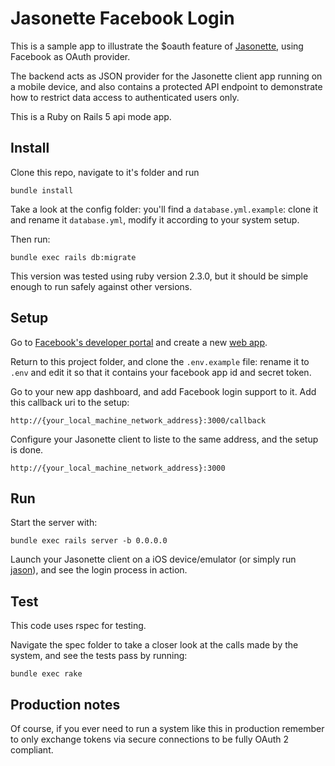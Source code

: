# Jasonette Facebook Login

This is a sample app to illustrate the $oauth feature of [Jasonette](http://jasonette.com/), using Facebook as OAuth provider.

The backend acts as JSON provider for the Jasonette client app running on a mobile device, and also contains a protected API endpoint to demonstrate how to restrict data access to authenticated users only.

This is a Ruby on Rails 5 api mode app.

## Install

Clone this repo, navigate to it's folder and run

```
bundle install
```

Take a look at the config folder: you'll find a `database.yml.example`: clone it and rename it `database.yml`, modify it according to your system setup.

Then run:

```
bundle exec rails db:migrate
```

This version was tested using ruby version 2.3.0, but it should be simple enough to run safely against other versions.

## Setup

Go to [Facebook's developer portal](https://developers.facebook.com/) and create a new [web app](https://developers.facebook.com/quickstarts/?platform=web).

Return to this project folder, and clone the `.env.example` file: rename it to `.env` and edit it so that it contains your facebook app id and secret token.

Go to your new app dashboard, and add Facebook login support to it. Add this callback uri to the setup:

```
http://{your_local_machine_network_address}:3000/callback
```

Configure your Jasonette client to liste to the same address, and the setup is done.

```
http://{your_local_machine_network_address}:3000
```

## Run

Start the server with:

```
bundle exec rails server -b 0.0.0.0
```

Launch your Jasonette client on a iOS device/emulator (or simply run [jason](https://jasonette.github.io/documentation/jason/)), and see the login process in action.

## Test

This code uses rspec for testing.

Navigate the spec folder to take a closer look at the calls made by the system, and see the tests pass by running:

```
bundle exec rake
```

## Production notes

Of course, if you ever need to run a system like this in production remember to only exchange tokens via secure connections to be fully OAuth 2 compliant.
